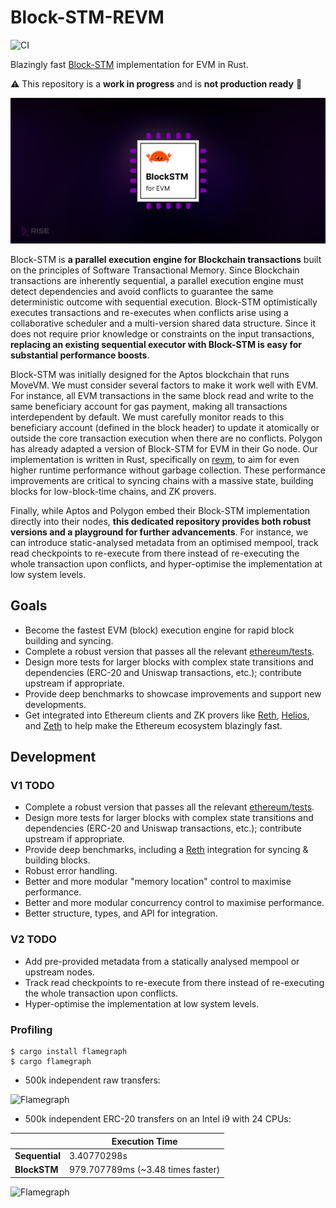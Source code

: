 # Block-STM-REVM

![CI](https://github.com/risechain/block-stm-revm/actions/workflows/ci.yml/badge.svg)

Blazingly fast [Block-STM](https://arxiv.org/abs/2203.06871) implementation for EVM in Rust.

:warning: This repository is a **work in progress** and is **not production ready** :construction:

![Banner](./assets/banner.png)

Block-STM is **a parallel execution engine for Blockchain transactions** built on the principles of Software Transactional Memory. Since Blockchain transactions are inherently sequential, a parallel execution engine must detect dependencies and avoid conflicts to guarantee the same deterministic outcome with sequential execution. Block-STM optimistically executes transactions and re-executes when conflicts arise using a collaborative scheduler and a multi-version shared data structure. Since it does not require prior knowledge or constraints on the input transactions, **replacing an existing sequential executor with Block-STM is easy for substantial performance boosts**.

Block-STM was initially designed for the Aptos blockchain that runs MoveVM. We must consider several factors to make it work well with EVM. For instance, all EVM transactions in the same block read and write to the same beneficiary account for gas payment, making all transactions interdependent by default. We must carefully monitor reads to this beneficiary account (defined in the block header) to update it atomically or outside the core transaction execution when there are no conflicts. Polygon has already adapted a version of Block-STM for EVM in their Go node. Our implementation is written in Rust, specifically on [revm](https://github.com/bluealloy/revm), to aim for even higher runtime performance without garbage collection. These performance improvements are critical to syncing chains with a massive state, building blocks for low-block-time chains, and ZK provers.

Finally, while Aptos and Polygon embed their Block-STM implementation directly into their nodes, **this dedicated repository provides both robust versions and a playground for further advancements**. For instance, we can introduce static-analysed metadata from an optimised mempool, track read checkpoints to re-execute from there instead of re-executing the whole transaction upon conflicts, and hyper-optimise the implementation at low system levels.

## Goals

- Become the fastest EVM (block) execution engine for rapid block building and syncing.
- Complete a robust version that passes all the relevant [ethereum/tests](https://github.com/ethereum/tests).
- Design more tests for larger blocks with complex state transitions and dependencies (ERC-20 and Uniswap transactions, etc.); contribute upstream if appropriate.
- Provide deep benchmarks to showcase improvements and support new developments.
- Get integrated into Ethereum clients and ZK provers like [Reth](https://github.com/paradigmxyz/reth), [Helios](https://github.com/a16z/helios), and [Zeth](https://github.com/risc0/zeth) to help make the Ethereum ecosystem blazingly fast.

## Development

### V1 TODO

- Complete a robust version that passes all the relevant [ethereum/tests](https://github.com/ethereum/tests).
- Design more tests for larger blocks with complex state transitions and dependencies (ERC-20 and Uniswap transactions, etc.); contribute upstream if appropriate.
- Provide deep benchmarks, including a [Reth](https://github.com/paradigmxyz/reth) integration for syncing & building blocks.
- Robust error handling.
- Better and more modular "memory location" control to maximise performance.
- Better and more modular concurrency control to maximise performance.
- Better structure, types, and API for integration.

### V2 TODO

- Add pre-provided metadata from a statically analysed mempool or upstream nodes.
- Track read checkpoints to re-execute from there instead of re-executing the whole transaction upon conflicts.
- Hyper-optimise the implementation at low system levels.

### Profiling

```
$ cargo install flamegraph
$ cargo flamegraph
```

- 500k independent raw transfers:

![Flamegraph](./assets/flamegraph_500k_raw_transfers.svg)

- 500k independent ERC-20 transfers on an Intel i9 with 24 CPUs:

|                | Execution Time                    |
| -------------- | --------------------------------- |
| **Sequential** | 3.40770298s                       |
| **BlockSTM**   | 979.707789ms (~3.48 times faster) |

![Flamegraph](./assets/flamegraph_500k_erc20_transfers.svg)
